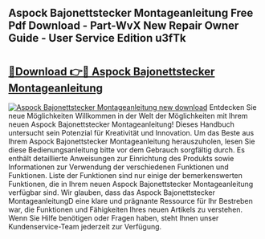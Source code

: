 ## Aspock Bajonettstecker Montageanleitung Free Pdf Download - Part-WvX New Repair Owner Guide - User Service Edition u3fTk

# <h2><a href="http://df8y0q.blite.top/?on=Aspock+Bajonettstecker+Montageanleitung">🔗Download 👉🔴 Aspock Bajonettstecker Montageanleitung</a></h2>

[![Aspock Bajonettstecker Montageanleitung new download](https://i.imgur.com/lujVjoI.png)](http://df8y0q.blite.top/?on=Aspock+Bajonettstecker+Montageanleitung)
Entdecken Sie neue Möglichkeiten Willkommen in der Welt der Möglichkeiten mit Ihrem neuen Aspock Bajonettstecker Montageanleitung! Dieses Handbuch untersucht sein Potenzial für Kreativität und Innovation. Um das Beste aus Ihrem Aspock Bajonettstecker Montageanleitung herauszuholen, lesen Sie diese Bedienungsanleitung bitte vor dem Gebrauch sorgfältig durch. Es enthält detaillierte Anweisungen zur Einrichtung des Produkts sowie Informationen zur Verwendung der verschiedenen Funktionen und Funktionen. Liste der Funktionen sind nur einige der bemerkenswerten Funktionen, die in Ihrem neuen Aspock Bajonettstecker Montageanleitung verfügbar sind. Wir glauben, dass das Aspock Bajonettstecker MontageanleitungD eine klare und prägnante Ressource für Ihr Bestreben war, die Funktionen und Fähigkeiten Ihres neuen Artikels zu verstehen. Wenn Sie Hilfe benötigen oder Fragen haben, steht Ihnen unser Kundenservice-Team jederzeit zur Verfügung.

